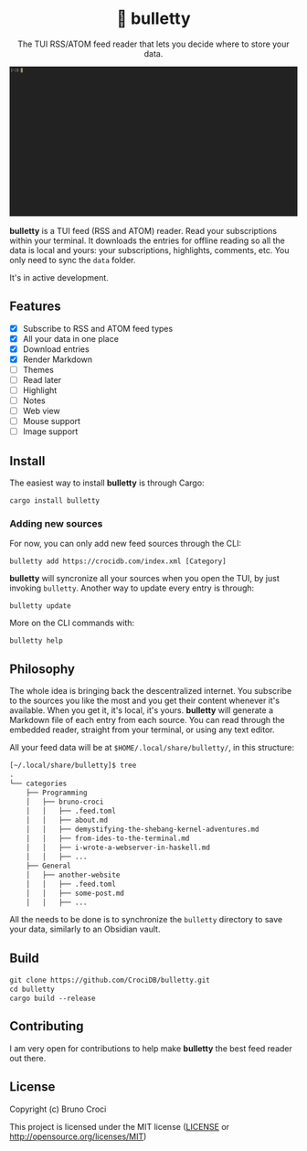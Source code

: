 <h1 align="center">📰 bulletty</h1>
<p align="center">The TUI RSS/ATOM feed reader that lets you decide where to store your data.</p>

<p align="center">
  <img src="img/screenshot.gif" alt="bulletty" />
</p>

**bulletty** is a TUI feed (RSS and ATOM) reader. Read your subscriptions within your terminal. It downloads the entries for offline reading so all the data is local and yours: your subscriptions, highlights, comments, etc. You only need to sync the `data` folder.

It's in active development.

## Features

 - [X] Subscribe to RSS and ATOM feed types
 - [X] All your data in one place
 - [X] Download entries
 - [X] Render Markdown
 - [ ] Themes
 - [ ] Read later
 - [ ] Highlight
 - [ ] Notes
 - [ ] Web view
 - [ ] Mouse support
 - [ ] Image support

## Install

The easiest way to install **bulletty** is through Cargo:

```shell
cargo install bulletty
```

### Adding new sources

For now, you can only add new feed sources through the CLI:

```shell
bulletty add https://crocidb.com/index.xml [Category]
```
**bulletty** will syncronize all your sources when you open the TUI, by just invoking `bulletty`. Another way to update every entry is through: 

```shell
bulletty update
```

More on the CLI commands with:

```shell
bulletty help
```

## Philosophy

The whole idea is bringing back the descentralized internet. You subscribe to the sources you like the most and you get their content whenever it's available. When you get it, it's local, it's yours. **bulletty** will generate a Markdown file of each entry from each source. You can read through the embedded reader, straight from your terminal, or using any text editor.

All your feed data will be at `$HOME/.local/share/bulletty/`, in this structure:

```shell
[~/.local/share/bulletty]$ tree
.
└── categories
    ├── Programming
    │   ├── bruno-croci
    │   │   ├── .feed.toml
    │   │   ├── about.md
    │   │   ├── demystifying-the-shebang-kernel-adventures.md
    │   │   ├── from-ides-to-the-terminal.md
    │   │   ├── i-wrote-a-webserver-in-haskell.md
    │   │   ├── ...
    ├── General
    │   ├── another-website
    │   │   ├── .feed.toml
    │   │   ├── some-post.md
    │   │   ├── ...

```

All the needs to be done is to synchronize the `bulletty` directory to save your data, similarly to an Obsidian vault.

## Build

```shell
git clone https://github.com/CrociDB/bulletty.git
cd bulletty
cargo build --release
```

## Contributing

I am very open for contributions to help make **bulletty** the best feed reader out there.

## License

Copyright (c) Bruno Croci

This project is licensed under the MIT license ([LICENSE] or <http://opensource.org/licenses/MIT>)

[LICENSE]: ./LICENSE
